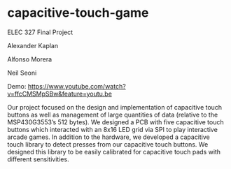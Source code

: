 # capacitive-touch-game
ELEC 327 Final Project

Alexander Kaplan

Alfonso Morera

Neil Seoni

Demo: https://www.youtube.com/watch?v=ffcCMSMpSBw&feature=youtu.be

Our project focused on the design and implementation of capacitive 
touch buttons as well as management of large quantities of data 
(relative to the MSP430G3553’s 512 bytes). We designed a PCB with five 
capacitive touch buttons which interacted with an 8x16 LED grid via SPI to 
play interactive arcade games. In addition to the hardware, we developed a 
capacitive touch library to detect presses from our capacitive touch buttons. 
We designed this library to be easily calibrated for capacitive touch pads 
with different sensitivities.
